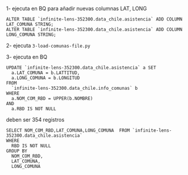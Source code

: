 1-  ejecuta en BQ para añadir nuevas columnas LAT, LONG
``` bigquery
ALTER TABLE `infinite-lens-352300.data_chile.asistencia` ADD COLUMN LAT_COMUNA STRING;
ALTER TABLE `infinite-lens-352300.data_chile.asistencia` ADD COLUMN LONG_COMUNA STRING;
```

2- ejecuta ```3-load-comunas-file.py```

3- ejecuta en BQ
``` bigquery
UPDATE `infinite-lens-352300.data_chile.asistencia` a SET
  a.LAT_COMUNA = b.LATTITUD,
  a.LONG_COMUNA = b.LONGITUD
FROM 
  `infinite-lens-352300.data_chile.info_comunas` b
WHERE 
  a.NOM_COM_RBD = UPPER(b.NOMBRE)
AND 
  a.RBD IS NOT NULL
```
deben ser 354 registros
``` bigquery
SELECT NOM_COM_RBD,LAT_COMUNA,LONG_COMUNA  FROM `infinite-lens-352300.data_chile.asistencia`
WHERE 
  RBD IS NOT NULL
GROUP BY
  NOM_COM_RBD,
  LAT_COMUNA,
  LONG_COMUNA
```

